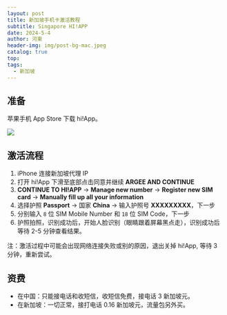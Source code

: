 ```yaml
---
layout: post
title: 新加坡手机卡激活教程
subtitle: Singapore HI!APP
date: 2024-5-4
author: 河東
header-img: img/post-bg-mac.jpeg
catalog: true
top: 
tags:
  - 新加坡
---
```



## 准备
苹果手机 App Store 下载 hi!App。

![](https://i.imgur.com/ehxbFZs.png)

## 激活流程
1. iPhone 连接新加坡代理 IP
2. 打开 hi!App 下滑至底部点击同意并继续 **ARGEE AND CONTINUE**
3. **CONTINUE TO HI!APP** → **Manage new number** → **Register new SIM card** → **Manually fill up all your information**
4. 选择护照 **Passport** → 国家 **China** → 输入护照号 **XXXXXXXXX**，下一步
5. 分别输入 `8` 位 SIM Mobile Number 和 `18` 位 SIM Code，下一步
6. 护照拍照，识别成功后，开始人脸识别（眼睛跟着屏幕黑点走），识别成功后等待 2-5 分钟查看结果。

注：激活过程中可能会出现网络连接失败或别的原因，退出关掉 hi!App, 等待 3 分钟，重新尝试。 

## 资费

- 在中国：只能接电话和收短信，收短信免费，接电话 3 新加坡元。 
- 在新加坡：一切正常，接打电话 0.16 新加坡元，流量包另外买。



